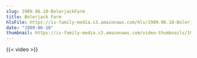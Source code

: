 ```yaml
---
slug: 1989.06.10-BolerjackFarm
title: Bolerjack Farm
hlsFile: https://is-family-media.s3.amazonaws.com/hls/1989.06.10-BolerjackFarm/1989.06.10-BolerjackFarm.m3u8
date: "1989-06-10"
thumbnail: https://is-family-media.s3.amazonaws.com/video-thumbnails/1989.06.10-BolerjackFarm.png
---
```

{{< video >}}
